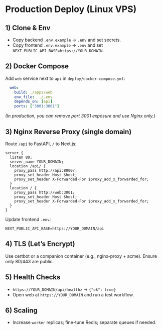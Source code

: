 # Production Deploy (Linux VPS)

## 1) Clone & Env
- Copy backend `.env.example` → `.env` and set secrets.
- Copy frontend `.env.example` → `.env` and set `NEXT_PUBLIC_API_BASE=https://YOUR_DOMAIN`.

## 2) Docker Compose
Add `web` service next to `api` in `deploy/docker-compose.yml`:
```yaml
  web:
    build: ./apps/web
    env_file: ../.env
    depends_on: [api]
    ports: ["3001:3001"]
```
*(In production, you can remove port 3001 exposure and use Nginx only.)*

## 3) Nginx Reverse Proxy (single domain)
Route `/api` to FastAPI, `/` to Next.js:
```
server {
  listen 80;
  server_name YOUR_DOMAIN;
  location /api/ {
    proxy_pass http://api:8000/;
    proxy_set_header Host $host;
    proxy_set_header X-Forwarded-For $proxy_add_x_forwarded_for;
  }
  location / {
    proxy_pass http://web:3001;
    proxy_set_header Host $host;
    proxy_set_header X-Forwarded-For $proxy_add_x_forwarded_for;
  }
}
```
Update frontend `.env`:
```
NEXT_PUBLIC_API_BASE=https://YOUR_DOMAIN/api
```

## 4) TLS (Let’s Encrypt)
Use certbot or a companion container (e.g., nginx-proxy + acme). Ensure only 80/443 are public.

## 5) Health Checks
- `https://YOUR_DOMAIN/api/healthz` → `{"ok": true}`
- Open web at `https://YOUR_DOMAIN` and run a test workflow.

## 6) Scaling
- Increase `worker` replicas; fine-tune Redis; separate queues if needed.
